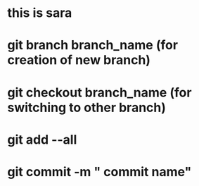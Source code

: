 

# this is sara
# git branch branch_name (for creation of new branch)
# git checkout branch_name (for switching to other branch)
# git add --all  
# git commit -m " commit name"
